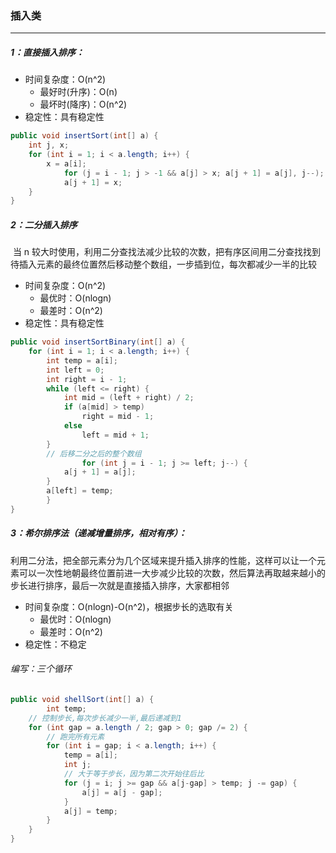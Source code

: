 ### 插入类

------

##### 1：直接插入排序：

- 时间复杂度：O(n^2)
  - 最好时(升序)：O(n)
  - 最坏时(降序)：O(n^2)
- 稳定性：具有稳定性

```java
public void insertSort(int[] a) {
	int j, x;
	for (int i = 1; i < a.length; i++) {
  		x = a[i];
			for (j = i - 1; j > -1 && a[j] > x; a[j + 1] = a[j], j--);
			a[j + 1] = x;
	}
}
```

##### 2：二分插入排序

​	当 n 较大时使用，利用二分查找法减少比较的次数，把有序区间用二分查找找到待插入元素的最终位置然后移动整个数组，一步插到位，每次都减少一半的比较

- 时间复杂度：O(n^2)
  - 最优时：O(nlogn)
  - 最差时：O(n^2)
- 稳定性：具有稳定性

```java
public void insertSortBinary(int[] a) {
    for (int i = 1; i < a.length; i++) {
        int temp = a[i];                  
        int left = 0;                  
        int right = i - 1;               
        while (left <= right) {
            int mid = (left + right) / 2;
            if (a[mid] > temp)
                right = mid - 1;
            else
                left = mid + 1;
        }
      	// 后移二分之后的整个数组
				for (int j = i - 1; j >= left; j--) {
            a[j + 1] = a[j];
        }
        a[left] = temp;
		}
}
```

##### 3：希尔排序法（递减增量排序，相对有序）：

​	利用二分法，把全部元素分为几个区域来提升插入排序的性能，这样可以让一个元素可以一次性地朝最终位置前进一大步减少比较的次数，然后算法再取越来越小的步长进行排序，最后一次就是直接插入排序，大家都相邻

- 时间复杂度：O(nlogn)-O(n^2)，根据步长的选取有关
  - 最优时：O(nlogn)
  - 最差时：O(n^2)
- 稳定性：不稳定

######     编写：三个循环

```java
public void shellSort(int[] a) {
		int temp;
    // 控制步长,每次步长减少一半,最后递减到1
    for (int gap = a.length / 2; gap > 0; gap /= 2) {
        // 跑完所有元素
        for (int i = gap; i < a.length; i++) {
            temp = a[i];
            int j;
            // 大于等于步长，因为第二次开始往后比
            for (j = i; j >= gap && a[j-gap] > temp; j -= gap) {
              	a[j] = a[j - gap];
            }  
            a[j] = temp;
        }
    }
}
```


